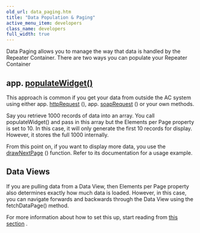 ```yaml
---
old_url: data_paging.htm
title: "Data Population & Paging"
active_menu_item: developers
class_name: developers
full_width: true
---
```



Data Paging allows you to manage the way that data is handled by the Repeater Container. There are two ways you can populate your Repeater Container

## app. [populateWidget()](/developers/documentation/scripting-apis/client-api/widget-data-state-manipulation/populatewidget/)

This approach is common if you get your data from outside the AC system using either app. [httpRequest](/developers/documentation/scripting-apis/client-api/soap-restful-ajax-calls/httprequest) (), app. [soapRequest](/developers/documentation/scripting-apis/client-api/soap-restful-ajax-calls/soaprequest) () or your own methods.

Say you retrieve 1000 records of data into an array. You call populateWidget() and pass in this array but the Elements per Page property is set to 10. In this case, it will only generate the first 10 records for display. However, it stores the full 1000 internally.

From this point on, if you want to display more data, you use the [drawNextPage](/developers/documentation/scripting-apis/client-api/widget-object-functions/repeater-grid/drawnextpage) () function. Refer to its documentation for a usage example.

## Data Views

If you are pulling data from a Data View, then Elements per Page property also determines exactly how much data is loaded. However, in this case, you can navigate forwards and backwards through the Data View using the fetchDataPage() method.

For more information about how to set this up, start reading from [this section](/developers/documentation/product-guide/advanced-features/data-integration-reporting-dashboards/reporting-widgets) .

